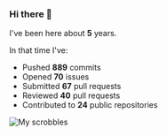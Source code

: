 ### Hi there 👋

I've been here about **5** years.

In that time I've:

- Pushed **889** commits
- Opened **70** issues
- Submitted **67** pull requests
- Reviewed **40** pull requests
- Contributed to **24** public repositories

![My scrobbles](https://lastfm-recently-played.vercel.app/api?user=dotdub)